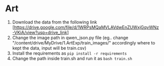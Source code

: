 # Art
1. Download the data from the following link [https://drive.google.com/file/d/1WRPsMQaMVLAVdwEnZUWxjGqvWNz-VKiA/view?usp=drive_link]
2. Change the image path in qwen_json.py file (eg.. change "/content/drive/MyDrive/1.ArtExp/train_images/" accordingly where to kept the data, input will be train.csv)
3. Install the requirements as ```pip install -r requirements```
4. Change the path inside train.sh and run it as ```bash train.sh```
